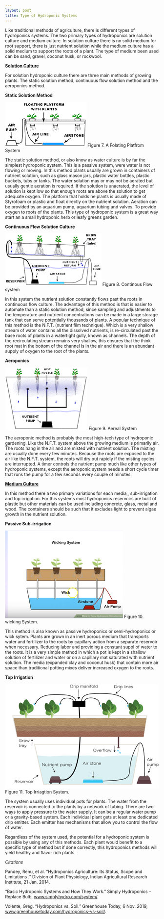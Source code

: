 ```yaml
---
layout: post
title: Type of Hydroponic Systems
---
```


Like traditional methods of agriculture, there is different types of hydroponics systems. The two primary types of hydroponics are solution culture and medium culture. In solution culture there is no solid medium for  root support, there is just nutrient solution while the medium culture has a solid medium to support the roots of a plant. The type of medium been used can be sand, gravel, coconut husk, or rockwool. 


<ins>**Solution Culture**<ins>

For solution hydroponic culture there are three main methods of growing plants. The static solution method, continuous flow solution method and the aeroponics method. 

**Static Solution Method**

![float](/assets/float.png "float")
Figure 7. A Folating Platfrom System

The static solution method, or also know as water culture is by far the simplest hydroponic system. This is a passive system, were water is not flowing or moving. In this method plants usually are grown in containers of nutrient solution, such as glass mason jars, plastic water bottles, plastic buckets, tubs or tanks. The water solution may or may not be aerated but usually gentle aeration is required. If the solution is unaerated, the level of solution is kept low so that enough roots are above the solution to get adequate oxygen. The platform that holds he plants is usually made of Styrofoam or plastic and float directly on the nutrient solution. Aeration can be provided by an aquarium pump, aquarium tubing and valves. To provide oxygen to roots of the plants. This type of hydroponic system is a great way start an a small hydroponic herb or leafy greens garden. 

**Continuous Flow Solution Culture**

![con](/assets/con.png "con")
Figure 8. Continous Flow system

In this system the nutrient solution constantly flows past the roots in continuous flow culture. The advantage of this method is that is easier to automate than a static solution method, since sampling and adjustments to the temperature and nutrient concentrations can be made in a large storage tank that can serve potentially thousands of plants. A popular technique of this method is the N.F.T. (nutrient film technique). Which is a very shallow stream of water contains all the dissolved nutrients, is re-circulated past the base roots of plants in a watertight gully, known as channels. The depth of the recirculating stream remains very shallow, this ensures that the think root mat in the bottom of the channel is in the air and there is an abundant supply of oxygen to the root of the plants.

**Aeroponics**

![aero](/assets/aero.png "aero")
Figure 9. Aereal System

The aeroponic method is probably the most high-tech type of hydroponic gardening. Like the N.F.T. system above the growing medium is primarily air. The roots hang in the air and are misted with nutrient solution. The misting are usually done every few minutes. Because the roots are exposed to the air like the N.F.T. system, the roots will dry out rapidly if the misting cycles are interrupted.
A timer controls the nutrient pump much like other types of hydroponic systems, except the aeroponic system needs a short cycle timer that runs the pump for a few seconds every couple of minutes.


<ins>**Medium Culture**<ins>

In this method there a two primary variations for each media,, sub-irrigation and top irrigation. For this systems most hydroponics reservoirs are built of plastic but other materials can be used including concrete, glass, metal and wood. The containers   should be such that it excludes light to prevent algae growth in the nutrient solution.


**Passive Sub-irrigation**

![wick](/assets/wick.png "wick")
Figure 10. wicking System.

This method is also known as passive hydroponics or semi-hydroponics or wick sytem. Plants are grown in an inert porous medium that transports water and fertilizer to the roots by capillary action from a separate reservoir when necessary. Reducing labor and providing a constant suppl of water to the roots. It is a very simple method in which a pot is kept in a  shallow  solution  of  fertilizer  and  water or on a capillary mat  saturated with  nutrient solution. The media (expanded clay and coconut  husk)  that  contain more air space than traditional potting mixes deliver increased oxygen to the roots. 


**Top Irrigation**

![top](/assets/top.png "top")
Figure 11. Top Irriagtion System. 

The system usually uses individual pots for plants. The water from the reservoir is connected to the plants by a network of tubing.
There are two ways to apply pressure to the water supply. It can be a regular water pump or a gravity-based system. Each individual plant gets at least one dedicated drip emitter. Each emitter has mechanisms that allow you to control the flow of water.

Regardless of the system used, the potential for a hydroponic system is possible by using any of this methods. Each plant would benefit to a specific type of method but if done correctly, this hydroponics methods will yield healthy and flavor rich plants.



*Citations*

Pandey, Renu, et al. “Hydroponics Agriculture: Its Status, Scope and Limitations .” Division of Plant Physiology, Indian Agricultural Research Institute, 21 Jan. 2014. 

“Basic Hydroponic Systems and How They Work.” Simply Hydroponics – Replace Bulb, www.simplyhydro.com/system/. 

 Volente, Greg. “Hydroponics vs. Soil.” Greenhouse Today, 6 Nov. 2019, www.greenhousetoday.com/hydroponics-vs-soil/. 
